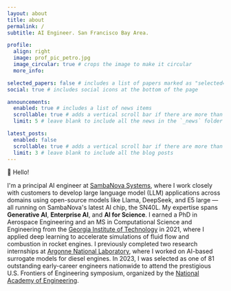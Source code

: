 ```yaml
---
layout: about
title: about
permalink: /
subtitle: AI Engineer. San Francisco Bay Area.

profile:
  align: right
  image: prof_pic_petro.jpg
  image_circular: true # crops the image to make it circular
  more_info:

selected_papers: false # includes a list of papers marked as "selected={true}"
social: true # includes social icons at the bottom of the page

announcements:
  enabled: true # includes a list of news items
  scrollable: true # adds a vertical scroll bar if there are more than 3 news items
  limit: 5 # leave blank to include all the news in the `_news` folder

latest_posts:
  enabled: false
  scrollable: true # adds a vertical scroll bar if there are more than 3 new posts items
  limit: 3 # leave blank to include all the blog posts
---
```


👋 Hello!

I'm a principal AI engineer at [SambaNova Systems](https://sambanova.ai/), where I work closely with customers to develop large language model (LLM) applications across domains using open-source models like Llama, DeepSeek, and E5 large — all running on SambaNova's latest AI chip, the SN40L. My expertise spans **Generative AI**, **Enterprise AI**, and **AI for Science**. I earned a PhD in Aerospace Engineering and an MS in Computational Science and Engineering from the [Georgia Institute of Technology](https://www.gatech.edu/) in 2021, where I applied deep learning to accelerate simulations of fluid flow and combustion in rocket engines. I previously completed two research internships at [Argonne National Laboratory](<https://www.anl.gov()>), where I worked on AI-based surrogate models for diesel engines. In 2023, I was selected as one of 81 outstanding early-career engineers nationwide to attend the prestigious U.S. Frontiers of Engineering symposium, organized by the [National Academy of Engineering](https://www.nae.edu/).
